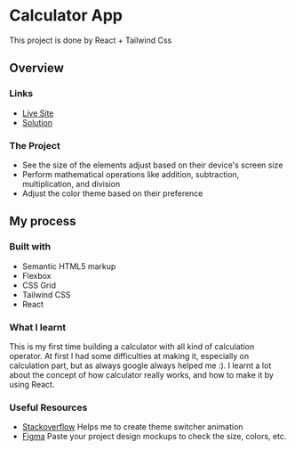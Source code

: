 # Calculator App

This project is done by React + Tailwind Css

## Overview

### Links
- [Live Site](https://venerable-nasturtium-666254.netlify.app)
- [Solution](https://github.com/Elio1995/calculator-app)

### The Project
- See the size of the elements adjust based on their device's screen size
- Perform mathematical operations like addition, subtraction, multiplication, and division
- Adjust the color theme based on their preference

## My process

### Built with
- Semantic HTML5 markup
- Flexbox
- CSS Grid
- Tailwind CSS
- React

### What I learnt
This is my first time building a calculator with all kind of calculation operator. At first I had some difficulties at making it, especially on calculation part, but as always google always helped me :). I learnt a lot about the concept of how calculator really works, and how to make it by using React.

### Useful Resources
- [Stackoverflow](https://stackoverflow.com/) Helps me to create theme switcher animation
- [Figma](https://www.figma.com/) Paste your project design mockups to check the size, colors, etc.

